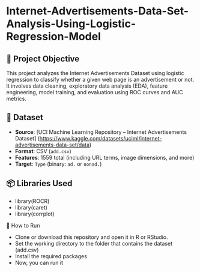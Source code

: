 # Internet-Advertisements-Data-Set-Analysis-Using-Logistic-Regression-Model
## 🧠 Project Objective

This project analyzes the Internet Advertisements Dataset using logistic regression to classify whether a given web page is an advertisement or not. It involves data cleaning, exploratory data analysis (EDA), feature engineering, model training, and evaluation using ROC curves and AUC metrics.
## 📁 Dataset

- **Source**: [UCI Machine Learning Repository – Internet Advertisements Dataset]
(https://www.kaggle.com/datasets/uciml/internet-advertisements-data-set/data)
- **Format**: CSV (`add.csv`)
- **Features**: 1559 total (including URL terms, image dimensions, and more)
- **Target**: `Type` (binary: `ad.` or `nonad.`)

## 📦 Libraries Used

- library(ROCR)
- library(caret)
- library(corrplot)

🚀 How to Run
- Clone or download this repository and open it in R or RStudio.
- Set the working directory to the folder that contains the dataset (add.csv)
- Install the required packages
- Now, you can run it
